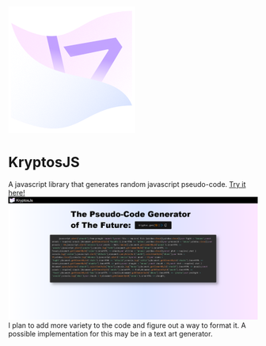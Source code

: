 ![logo](Assets/icon.png)
# KryptosJS
A javascript library that generates random javascript pseudo-code. [Try it here!](https://matthewzenn.github.io/KryptosJS/)
<br>
![screen](screenshot.png)
<br>
I plan to add more variety to the code and figure out a way to format it. A possible implementation for this may be in a text art generator. 
